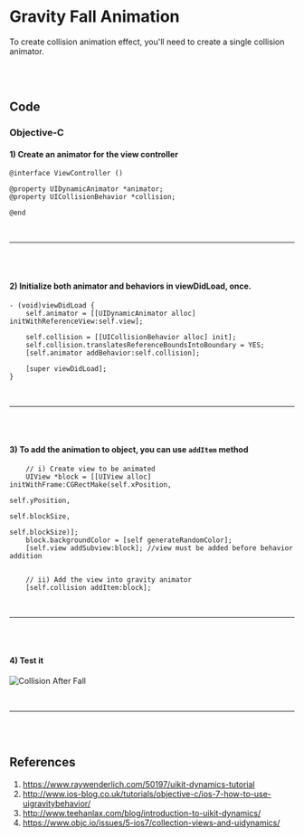 # Gravity Fall Animation
To create collision animation effect, you'll need to create a single collision
animator.

<br><br>
## Code
### Objective-C
#### 1) Create an animator for the view controller
```
@interface ViewController ()

@property UIDynamicAnimator *animator;
@property UICollisionBehavior *collision;

@end
```

<br><hr><br><br>

#### 2) Initialize both animator and behaviors in viewDidLoad, once.
```
- (void)viewDidLoad {
    self.animator = [[UIDynamicAnimator alloc] initWithReferenceView:self.view];
    
    self.collision = [[UICollisionBehavior alloc] init];
    self.collision.translatesReferenceBoundsIntoBoundary = YES;
    [self.animator addBehavior:self.collision];

    [super viewDidLoad];
}

```

<br><hr><br><br>

#### 3) To add the animation to object, you can use ```addItem``` method
```
    // i) Create view to be animated
    UIView *block = [[UIView alloc] initWithFrame:CGRectMake(self.xPosition,
                                                             self.yPosition,
                                                             self.blockSize,
                                                             self.blockSize)];
    block.backgroundColor = [self generateRandomColor];
    [self.view addSubview:block]; //view must be added before behavior addition


    // ii) Add the view into gravity animator
    [self.collision addItem:block];
```

<br><hr><br><br>

#### 4) Test it
![Collision After Fall](https://lh3.googleusercontent.com/uAkjHPUNEmBcHBTaEqwU1Nb4mw8TbpS_Z_pUK9vNHg77TMCY6btAim8m6Ezu_cHA1dEGhjIQ1xEBMPE2-8v3Mvw2K6snj8GN-nLgWQ3UfCFKEQliAjzRZiAMTE6r2I9QOQlJoZgCwwhU-nPN8JKV8ZecjD7NawXdtNd4-rUawe2Rzpn66JI0gRws_aFIWFH8rQ6M8VWi3O0aAZCfMvn6-AFILiaB2LQqYYmW4ncf8I56z1NBD8z_YV0c1CnABVZAWKWraHP3hKS9j9apa0IUYaWQHjzuk4-JhG30Mh7gGkzYMZl3HQGmPxL3vBU2dol6D86n_eCFVuE64zu_p1WCf3LRkX5IU8CIgUO_O2X55aGQRi3L5zKVDM91dd9wMRY7vnwN_atuVx551mal0mXMe4-sq2pHZugKmR0kOYrDdMSGego2wryF3YXvG5txFxjNr6t3JJrdKUS55tHgzS_d7y5TTo6ekYvzXtdhTZZhoBkUSYDwfZK50ft7-F3sgrk7s739NK5E8pJjL1AE-RL6FqJenDPz6J5Jq1Xltzrpz4kv6SUYfdo0i77x8Wtnpeh8VFOxdA=w480-h885-no)

<br><hr><br><br>

## References
1. https://www.raywenderlich.com/50197/uikit-dynamics-tutorial
2. http://www.ios-blog.co.uk/tutorials/objective-c/ios-7-how-to-use-uigravitybehavior/
3. http://www.teehanlax.com/blog/introduction-to-uikit-dynamics/
4. https://www.objc.io/issues/5-ios7/collection-views-and-uidynamics/